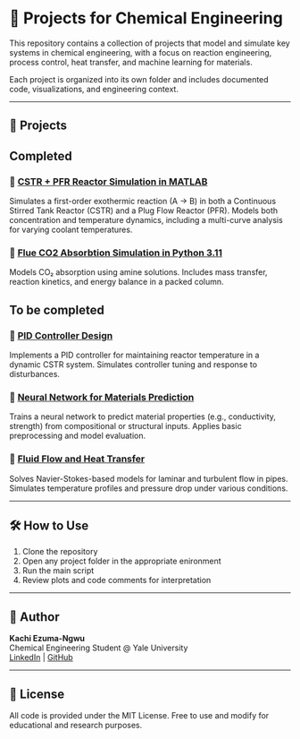 # 🧪 Projects for Chemical Engineering

This repository contains a collection of projects that model and simulate key systems in chemical engineering, with a focus on reaction engineering, process control, heat transfer, and machine learning for materials.

Each project is organized into its own folder and includes documented code, visualizations, and engineering context.

---

## 📂 Projects

## Completed

### 🔹 [CSTR + PFR Reactor Simulation in MATLAB](./matlab-reactor-sim/)
Simulates a first-order exothermic reaction (A → B) in both a Continuous Stirred Tank Reactor (CSTR) and a Plug Flow Reactor (PFR). Models both concentration and temperature dynamics, including a multi-curve analysis for varying coolant temperatures.

### 🔹 [Flue CO2 Absorbtion Simulation in Python 3.11](./Flue_CO2_Absorber/)
Models CO₂ absorption using amine solutions. Includes mass transfer, reaction kinetics, and energy balance in a packed column.

## To be completed

### 🔹 [PID Controller Design](./PID_Control/)
Implements a PID controller for maintaining reactor temperature in a dynamic CSTR system. Simulates controller tuning and response to disturbances.

### 🔹 [Neural Network for Materials Prediction](./NN_Materials/)
Trains a neural network to predict material properties (e.g., conductivity, strength) from compositional or structural inputs. Applies basic preprocessing and model evaluation.

### 🔹 [Fluid Flow and Heat Transfer](./Pipe_Flow_HeatTransfer/)
Solves Navier-Stokes-based models for laminar and turbulent flow in pipes. Simulates temperature profiles and pressure drop under various conditions.

---

## 🛠 How to Use

1. Clone the repository  
2. Open any project folder in the appropriate enironment 
3. Run the main script 
4. Review plots and code comments for interpretation

---

## 👤 Author

**Kachi Ezuma-Ngwu**  
Chemical Engineering Student @ Yale University  
[LinkedIn](linkedin.com/in/onyedikachi-ezuma-ngwu-356957299) | [GitHub](https://github.com/kachiezn)

---

## 📎 License

All code is provided under the MIT License. Free to use and modify for educational and research purposes.
